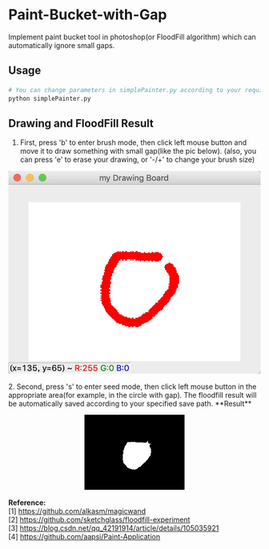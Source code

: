 # Paint-Bucket-with-Gap

Implement paint bucket tool in photoshop(or FloodFill algorithm) which can automatically ignore small gaps.

## Usage
```python
# You can change parameters in simplePainter.py according to your requirement
python simplePainter.py
```

## Drawing and FloodFill Result
1. First, press 'b' to enter brush mode, then click left mouse button and move it to draw something with small gap(like the pic below).
(also, you can press 'e' to erase your drawing, or '-/+' to change your brush size)
<p align="center">
  <img src="screenshot.jpg">
</p>
2. Second, press 's' to enter seed mode, then click left mouse button in the appropriate area(for example, in the circle with gap).
The floodfill result will be automatically saved according to your specified save path.
**Result**
<p align="center">
  <img src="result.png">
</p>

**Reference:**  
[1] https://github.com/alkasm/magicwand   
[2] https://github.com/sketchglass/floodfill-experiment  
[3] https://blog.csdn.net/qq_42191914/article/details/105035921  
[4] https://github.com/aapsi/Paint-Application
